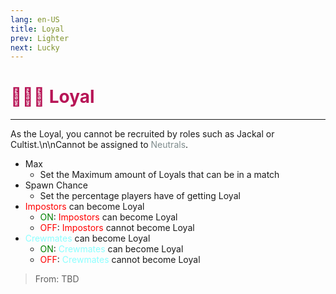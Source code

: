 ```yaml
---
lang: en-US
title: Loyal
prev: Lighter
next: Lucky
---
```


# <font color=#b71556>🧑‍🤝‍🧑 <b>Loyal</b></font> <Badge text="Helpful" type="tip" vertical="middle"/>
---

As the Loyal, you cannot be recruited by roles such as Jackal or Cultist.\n\nCannot be assigned to <font color=#7f8c8d>Neutrals</font>.
* Max
  * Set the Maximum amount of Loyals that can be in a match
* Spawn Chance
  * Set the percentage players have of getting Loyal
* <font color=red>Impostors</font> can become Loyal
  * <font color=green>ON</font>: <font color=red>Impostors</font> can become Loyal
  * <font color=red>OFF</font>: <font color=red>Impostors</font> cannot become Loyal
* <font color=#8cffff>Crewmates</font> can become Loyal
  * <font color=green>ON</font>: <font color=#8cffff>Crewmates</font> can become Loyal
  * <font color=red>OFF</font>: <font color=#8cffff>Crewmates</font> cannot become Loyal

> From: TBD